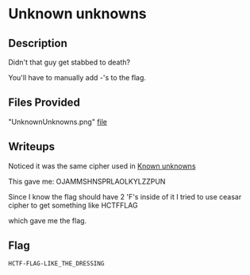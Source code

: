 # Unknown unknowns

## Description
Didn't that guy get stabbed to death?

You'll have to manually add -'s to the flag.

## Files Provided
"UnknownUnknowns.png" [file](./Unknown%20unknowns/UnknownUnknowns.png)

## Writeups
Noticed it was the same cipher used in [Known unknowns](./Known%20unknowns.md)

This gave me: OJAMMSHNSPRLAOLKYLZZPUN

Since I know the flag should have 2 'F's inside of it I tried to use ceasar cipher to get something like HCTFFLAG

which gave me the flag.


## Flag
```
HCTF-FLAG-LIKE_THE_DRESSING
```
